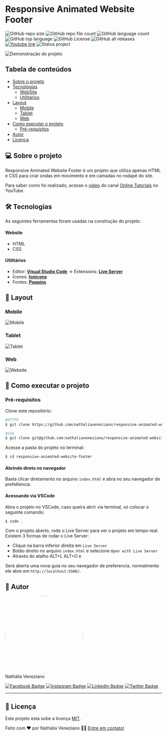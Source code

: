 # Responsive Animated Website Footer

![GitHub repo size](https://img.shields.io/github/repo-size/nathaliaveneziano/responsive-animated-website-footer?style=for-the-badge)
![GitHub repo file count](https://img.shields.io/github/directory-file-count/nathaliaveneziano/responsive-animated-website-footer?style=for-the-badge)
![GitHub language count](https://img.shields.io/github/languages/count/nathaliaveneziano/responsive-animated-website-footer?style=for-the-badge)
![GitHub top language](https://img.shields.io/github/languages/top/nathaliaveneziano/responsive-animated-website-footer?style=for-the-badge)
![GitHub License](https://img.shields.io/github/license/nathaliaveneziano/responsive-animated-website-footer?style=for-the-badge)
![GitHub all releases](https://img.shields.io/github/downloads/nathaliaveneziano/c/total?style=for-the-badge)
[![Youtube link](https://img.shields.io/badge/YouTube-Online%20Tutorials-ff0000?style=for-the-badge)](https://www.youtube.com/watch?v=UpkEANWC2Ms)
![Status project](https://img.shields.io/badge/Status-Concluído-2D963D?style=for-the-badge)

<img src="./img/image.png" alt="Demonstração do projeto">

## Tabela de conteúdos

<!--ts-->

- [Sobre o projeto](#-sobre-o-projeto)
- [Tecnologias](#-tecnologias)
  - [WebSite](#website)
  - [Utilitários](#utilitários)
- [Layout](#-layout)
  - [Mobile](#mobile)
  - [Tablet](#tablet)
  - [Web](#web)
- [Como executar o projeto](#-como-executar-o-projeto)
  - [Pré-requisitos](#pré-requisitos)
- [Autor](#-autor)
- [Licença](#-licença)
<!--te-->

## 💻 Sobre o projeto

Responsive Animated Website Footer é um projeto que utiliza apenas HTML e CSS para criar ondas em movimento e em camadas no rodapé do site.

Para saber como foi realizado, acesse o [vídeo](https://www.youtube.com/watch?v=UpkEANWC2Ms) do canal [Online Tutorials](https://www.youtube.com/c/OnlineTutorials4Designers) no YouTube.

## 🛠 Tecnologias

As seguintes ferramentas foram usadas na construção do projeto:

#### **Website**

- HTML
- CSS

#### **Utilitários**

- Editor: **[Visual Studio Code](https://code.visualstudio.com/)** → Extensions: **[Live Server](https://marketplace.visualstudio.com/items?itemName=ritwickdey.LiveServer)**
- Ícones: **[Ionicons](https://ionic.io/ionicons)**
- Fontes: **[Poppins](https://fonts.google.com/specimen/Poppins?query=poppins)**

## 🎨 Layout

### Mobile

![Mobile](./img/image-mobile.png)

### Tablet

![Tablet](./img/image-tablet.png)

### Web

![Website](./img/image.png)

## 🚀 Como executar o projeto

### Pré-requisitos

Clone este repositório:

```bash
#HTTPS
$ git clone https://github.com/nathaliaveneziano/responsive-animated-website-footer.git

#SSH
$ git clone git@github.com:nathaliaveneziano/responsive-animated-website-footer.git
```

Acesse a pasta do projeto no terminal:

```bash
$ cd responsive-animated-website-footer
```


#### Abrindo direto no navegador

Basta clicar diretamento no arquivo `index.html` e abra no seu navegador de prefe6encia.


#### Acessando via VSCode

Abra o projeto no VSCode, caso queira abrir via terminal, só colocar o seguinte comando:

```bash
$ code .
```

Com o projeto aberto, rode o Live Server para ver o projeto em tempo real. Existem 3 formas de rodar o Live Server:
- Clique na barra inferior direita em `Live Server`
- Botão direito no arquivo `index.html` e selecione `Open with Live Server`
- Através do atalho ALT+L ALT+O e

Será aberta uma nova guia no seu navegador de preferencia, normalmente ele abre em `http://localhost:5500/`.

## 🦸 Autor

<img style="border-radius: 50%;" src="https://avatars.githubusercontent.com/u/36680660?v=4" width="250px;" alt=""/>
<br />
Nathália Veneziano
<br />

[![Facebook Badge](https://img.shields.io/badge/Facebook-1877F2?style=for-the-badge&logo=facebook&logoColor=white)](https://www.facebook.com/nathalia.veneziano.developer)
[![Instagram Badge](https://img.shields.io/badge/Instagram-E4405F?style=for-the-badge&logo=instagram&logoColor=white)](https://www.instagram.com/nathalia.veneziano.developer/)
[![Linkedin Badge](https://img.shields.io/badge/LinkedIn-0077B5?style=for-the-badge&logo=linkedin&logoColor=white)](https://www.linkedin.com/in/nathalia-veneziano)
[![Twitter Badge](https://img.shields.io/badge/Twitter-1DA1F2?style=for-the-badge&logo=twitter&logoColor=white)](https://twitter.com/nath_veneziano)

---

## 📝 Licença

Este projeto esta sobe a licença [MIT](./LICENSE).

Feito com ❤️ por Nathália Veneziano 👋🏽 [Entre em contato!](https://www.linkedin.com/in/nathalia-veneziano)
